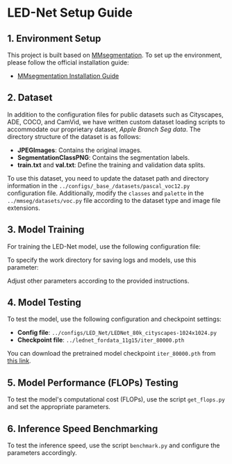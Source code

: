 # LED-Net Setup Guide

## 1. Environment Setup

This project is built based on [MMsegmentation](https://github.com/open-mmlab/mmsegmentation). To set up the environment, please follow the official installation guide:

- [MMsegmentation Installation Guide](https://github.com/open-mmlab/mmsegmentation/blob/main/docs/en/get_started.md#installation)

## 2. Dataset

In addition to the configuration files for public datasets such as Cityscapes, ADE, COCO, and CamVid, we have written custom dataset loading scripts to accommodate our proprietary dataset, *Apple Branch Seg data*. The directory structure of the dataset is as follows:


- **JPEGImages**: Contains the original images.
- **SegmentationClassPNG**: Contains the segmentation labels.
- **train.txt** and **val.txt**: Define the training and validation data splits.

To use this dataset, you need to update the dataset path and directory information in the `../configs/_base_/datasets/pascal_voc12.py` configuration file. Additionally, modify the `classes` and `palette` in the `../mmseg/datasets/voc.py` file according to the dataset type and image file extensions.

## 3. Model Training

For training the LED-Net model, use the following configuration file:

To specify the work directory for saving logs and models, use this parameter:


Adjust other parameters according to the provided instructions.

## 4. Model Testing

To test the model, use the following configuration and checkpoint settings:

- **Config file**: `../configs/LED_Net/LEDNet_80k_cityscapes-1024x1024.py`
- **Checkpoint file**: `../lednet_fordata_11g15/iter_80000.pth`

You can download the pretrained model checkpoint `iter_80000.pth` from [this link](#).

## 5. Model Performance (FLOPs) Testing

To test the model's computational cost (FLOPs), use the script `get_flops.py` and set the appropriate parameters.

## 6. Inference Speed Benchmarking

To test the inference speed, use the script `benchmark.py` and configure the parameters accordingly.


